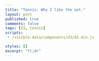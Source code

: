 ```yaml
---
title: "Tennis: Why I like the net."
layout: post
published: true
comments: false
tags: [d3, tennis]
scripts: 
 - /visible-data/components/d3/d3.min.js

styles: []
excerpt: "tl;dr"
---
```

<style type="text/css">
body { position: relative; }
#court {
	width: 50%;
	float: left;
	margin-right: 1em;
}
#court svg {
	background-color: #1d723d;
}

#court line {
	stroke: #eee;
	stroke-width: 1px;
}

#court line:nth-child(2) {
	stroke-width: 3px;
}

</style>

<div id="court"></div>

<script type="text/javascript">

var tc = tenniscourt()
  , court = d3.select('#court').call(tc);

function tenniscourt() {
	// returns a function that will render a tennis court
	// to each item in a selection.
	//
	// Usage: d3.select('#court').call(tenniscourt())

	var margin = {top: 10, right: 10, bottom: 10, left: 10}
	  , cw = 36 // standard court dimensions, in feet
	  , ch = 78;

	function tc(selection) {
		// render a court to each element in this selection
		selection.each(function(d, i) {
			var el = d3.select(this)
			  , width = parseInt(el.style('width'), 10)
			  , width = width - margin.left - margin.right
			  , height = width * (ch / cw);

			// scales
			var x = d3.scale.linear()
			    .domain([0, cw]) // width of a court
			    .range([0, width]);

			var y = d3.scale.linear()
			    .domain([0, ch])
			    .range([0, height]);

		    var court = el.append('svg')
		        .style('width', (width + margin.left + margin.right) + 'px')
		        .style('height', (height + margin.top + margin.bottom) + 'px')
		      .append('g')
		        .attr('transform', 'translate(' + [margin.left, margin.top] + ')');

		    // baselines
		    court.selectAll('line.baseline')
		        .data([0, ch / 2, ch])
		      .enter().append('line')
		        .attr('class', 'baseline')
		        .attr('class', 'Baseline')
		        .attr('x1', 0)
		        .attr('x2', x(cw))
		        .attr('y1', y)
		        .attr('y2', y);

		    // sidelines
		    court.selectAll('line.sideline')
		        .data([0, 4.5, cw - 4.5, cw])
		      .enter().append('line')
		        .attr('class', 'sideline')
		        .attr('x1', x)
		        .attr('x2', x)
		        .attr('y1', 0)
		        .attr('y2', y(ch));

		    // service boxes
		    var service = [ch / 2 + 21, ch / 2 - 21];
		    court.selectAll('line.service')
		        .data(service)
		      .enter().append('line')
		        .attr('class', 'service')
		        .attr('x1', x(4.5)) // start at the alley
		        .attr('x2', x(cw - 4.5)) // end at the opposite alley
		        .attr('y1', y)
		        .attr('y2', y);

		    court.selectAll('line.center')
		        .data(service)
		      .enter().append('line')
		        .attr('class', 'center')
		        .attr('x1', x(cw / 2))
		        .attr('x2', x(cw / 2))
		        .attr('y1', y)
		        .attr('y2', y(ch / 2));

		    // center marks
		    court.selectAll('line.mark')
		        .data([0, ch - 1])
		      .enter().append('line')
		        .attr('class', 'mark')
		        .attr('x1', x(cw / 2))
		        .attr('x2', x(cw / 2))
		        .attr('y1', y)
		        .attr('y2', function(d) { return y(d) + y(1); });
		});
	}

	tc.margin = function(m) {
		if (arguments.length > 0) {
			margin = m;
			return tc;
		} else {
			return margin;
		}
	}

	tc.dimensions = function() {
		// return court dimensions, for utility
		return {
			width: cw,
			height: ch
		}
	}

	return tc;
}
</script>